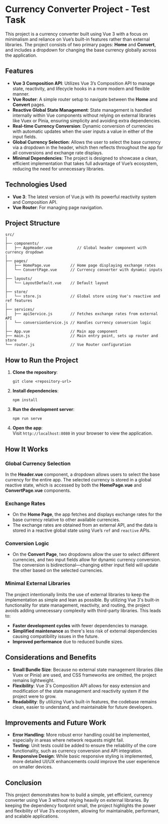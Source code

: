 # Currency Converter Project - Test Task

This project is a currency converter built using Vue 3 with a focus on minimalism and reliance on Vue’s built-in features rather than external libraries. The project consists of two primary pages: **Home** and **Convert**, and includes a dropdown for changing the base currency globally across the application.

## Features
- **Vue 3 Composition API**: Utilizes Vue 3’s Composition API to manage state, reactivity, and lifecycle hooks in a more modern and flexible manner.
- **Vue Router**: A simple router setup to navigate between the **Home** and **Convert** pages.
- **Reactive Global State Management**: State management is handled internally within Vue components without relying on external libraries like Vuex or Pinia, ensuring simplicity and avoiding extra dependencies.
- **Real-time Currency Conversion**: Dynamic conversion of currencies with automatic updates when the user inputs a value in either of the input fields.
- **Global Currency Selection**: Allows the user to select the base currency via a dropdown in the header, which then reflects throughout the app for all conversions and exchange rate displays.
- **Minimal Dependencies**: The project is designed to showcase a clean, efficient implementation that takes full advantage of Vue’s ecosystem, reducing the need for unnecessary libraries.

## Technologies Used

- **Vue 3**: The latest version of Vue.js with its powerful reactivity system and Composition API.
- **Vue Router**: For managing page navigation.

## Project Structure

```
src/
│
├── components/
│   ├── AppHeader.vue           // Global header component with currency dropdown
│   
├── pages/
│   ├── HomePage.vue         // Home page displaying exchange rates
│   └── ConvertPage.vue      // Currency converter with dynamic inputs
│
├── layouts/
│   └── LayoutDefault.vue    // Default layout
│
├── store/
│   └── store.js             // Global store using Vue's reactive and ref features
│
├── services/
│   ├── apiService.js        // Fetches exchange rates from external API
│   └── conversionService.js // Handles currency conversion logic
│
├── App.vue                  // Main app component
├── main.js                  // Main entry point, sets up router and store
└── router.js                // Vue Router configuration
```

## How to Run the Project

1. **Clone the repository**:
   ```
   git clone <repository-url>
   ```

2. **Install dependencies**:
   ```
   npm install
   ```

3. **Run the development server**:
   ```
   npm run serve
   ```

4. **Open the app**:  
   Visit `http://localhost:8080` in your browser to view the application.

## How It Works

### Global Currency Selection
In the **Header.vue** component, a dropdown allows users to select the base currency for the entire app. The selected currency is stored in a global reactive state, which is accessed by both the **HomePage.vue** and **ConvertPage.vue** components.

### Exchange Rates
- On the **Home Page**, the app fetches and displays exchange rates for the base currency relative to other available currencies.
- The exchange rates are obtained from an external API, and the data is stored in a reactive global state using Vue’s `ref` and `reactive` APIs.

### Conversion Logic
- On the **Convert Page**, two dropdowns allow the user to select different currencies, and two input fields allow for dynamic currency conversion. The conversion is bidirectional—changing either input field will update the other based on the selected currencies.

### Minimal External Libraries
The project intentionally limits the use of external libraries to keep the implementation as simple and lean as possible. By utilizing Vue 3's built-in functionality for state management, reactivity, and routing, the project avoids adding unnecessary complexity with third-party libraries. This leads to:
- **Faster development cycles** with fewer dependencies to manage.
- **Simplified maintenance** as there's less risk of external dependencies causing compatibility issues in the future.
- **Improved performance** due to reduced bundle sizes.

## Considerations and Benefits
- **Small Bundle Size**: Because no external state management libraries (like Vuex or Pinia) are used, and CSS frameworks are omitted, the project remains lightweight.
- **Flexibility**: Vue 3's Composition API allows for easy extension and modification of the state management and reactivity system if the project were to grow.
- **Readability**: By utilizing Vue’s built-in features, the codebase remains clean, easier to understand, and maintainable for future developers.

## Improvements and Future Work
- **Error Handling**: More robust error handling could be implemented, especially in areas where network requests might fail.
- **Testing**: Unit tests could be added to ensure the reliability of the core functionality, such as currency conversion and API integration.
- **Responsive Design**: While basic responsive styling is implemented, more detailed UI/UX enhancements could improve the user experience on smaller devices.

## Conclusion

This project demonstrates how to build a simple, yet efficient, currency converter using Vue 3 without relying heavily on external libraries. By keeping the dependency footprint small, the project highlights the power and flexibility of Vue 3’s ecosystem, allowing for maintainable, performant, and scalable applications.

